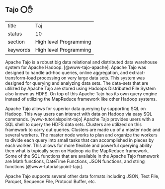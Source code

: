## Tajo :o::hand:


|          |                        |
| -------- | ---------------------- |
| title    | Taj                    | 
| status   | 10                     |
| section  | High level Programming |
| keywords | High level Programming |


Apache Tajo is a robust big data relational and distributed data warehouse system for Apache Hadoop. [@www-tajo-apache].  Apache Tajo was designed to handle ad-hoc queries, online aggregation, and extract-transform-load processing on very large data sets.  This system was designed for querying and analyzing data sets.  The data-sets that are utilized by Apache Tajo are stored using Hadoops Distributed File System also known as HDFS.  On top of this Apache Tajo has its own query engine instead of utilizing the MapReduce framework like other Hadoop systems.    

Apache Tajo allows for superior data querying by supporting SQL on Hadoop.  This way users can interact with data on Hadoop via easy SQL commands. [www-tutorialspoint-tajo]  Apache Tajo provides users with a SQL shell to query the HDFS data sets.  Clusters are utilized on this framework to carry out queries.  Clusters are made up of a master node and several workers.  The master node works to plan and organize the workers to divide each query into small tasks that can accomplished in pieces by each worker.  This allows for more flexible and powerful querying ability then what is typically seen on Hadoop via the MapReduce framework.  Some of the SQL functions that are available in the Apache Tajo framework are Math functions, DateTime Functions, JSON functions, and string functions [@www-tutorialspoint-tajo].

Apache Tajo supports several other data formats including JSON, Text File, Parquet, Sequence File, Protocol Buffer, etc.  
